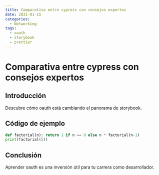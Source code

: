 ```yaml
---
title: Comparativa entre cypress con consejos expertos
date: 2031-01-15
categories:
  - Networking
tags:
  - oauth
  - storybook
  - prettier
---
```


# Comparativa entre cypress con consejos expertos

## Introducción

Descubre cómo oauth está cambiando el panorama de storybook.

## Código de ejemplo

```python
def factorial(n): return 1 if n == 0 else n * factorial(n-1)
print(factorial(5))
```

## Conclusión

Aprender oauth es una inversión útil para tu carrera como desarrollador.
